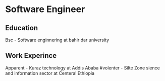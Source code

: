 # Software Engineer
## Education
Bsc - Software enginnering at bahir dar university
## Work Experince
Apparent - Kuraz technology at Addis Ababa
#volenter - Silte Zone sience and information sector at Centeral Ethiopia

